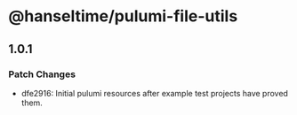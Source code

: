 # @hanseltime/pulumi-file-utils

## 1.0.1

### Patch Changes

- dfe2916: Initial pulumi resources after example test projects have proved them.

